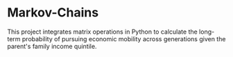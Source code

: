 # Markov-Chains
This project integrates matrix operations in Python to calculate the long-term probability of pursuing economic mobility across generations given the parent's family income quintile.
